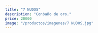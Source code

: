 ```yaml
---
title: "7 NUDOS"
description: "Conbaño de oro."
price: 20000
image: "/productos/imagenes/7 NUDOS.jpg"
---
```



